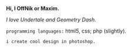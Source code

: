 **Hi, I OffNik or Maxim.**

*I love Undertale and Geometry Dash.*

``programming languages:`` html5, css; php (slightly).

``i create cool design in photoshop.``
